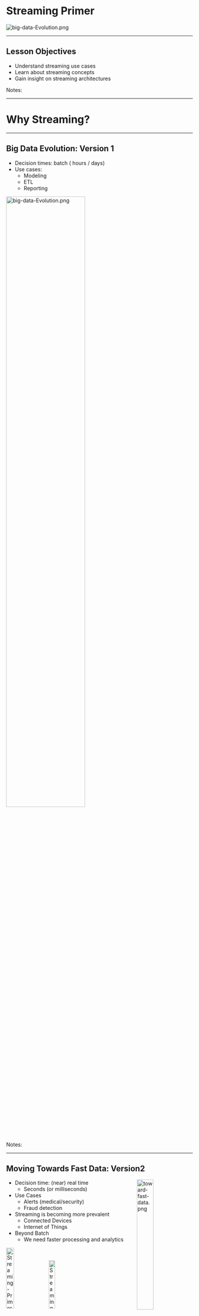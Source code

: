 # Streaming Primer

<img src="../../assets/images/streaming/3rd-party/streaming-data.png" alt="big-data-Evolution.png" style="max-width:50%;"/>


---


## Lesson Objectives

 * Understand streaming use cases
 * Learn about streaming concepts
 * Gain insight on streaming architectures


Notes:




---

# Why Streaming?

---

## Big Data Evolution: Version 1

  * Decision times: batch ( hours / days)
  * Use cases:
    - Modeling
    - ETL
    - Reporting


<img src="../../assets/images/streaming/big-data-Evolution.png" alt="big-data-Evolution.png" style="width:65%;"/><!-- {"left" : 1.46, "top" : 3.21, "height" : 3.71, "width" : 7.33} -->



Notes:




---

## Moving Towards Fast Data: Version2

<img src="../../assets/images/streaming/toward-fast-data.png" alt="toward-fast-data.png" style="width:30%;float:right;"/><!-- {"left" : 6.62, "top" : 1.23, "height" : 3.24, "width" : 3.27} -->


  * Decision time: (near) real time
    - Seconds (or milliseconds)
  * Use Cases
    - Alerts (medical/security)
    - Fraud detection
  * Streaming is becoming more prevalent
    - Connected Devices
    - Internet of Things
  * Beyond Batch
    - We need faster processing and analytics

<img src="../../assets/images/streaming/3rd-party/Streaming-Primer-Moving-Towards-Fast-Data-Version-2-3.png" alt="Streaming-Primer-Moving-Towards-Fast-Data-Version-2-3.png" style="width:20.5%; "/><!-- {"left" : 2.58, "top" : 6.9, "height" : 1.81, "width" : 2.63} --> &nbsp; <img src="../../assets/images/streaming/3rd-party/Streaming-Primer-Moving-Towards-Fast-Data-Version-2-4.png" alt="Streaming-Primer-Moving-Towards-Fast-Data-Version-2-4.png" style="width:18.3%; "/><!-- {"left" : 5.24, "top" : 6.9, "height" : 1.81, "width" : 2.43} -->




Notes:




---

## Streaming Volumes: Texas Utilities Smart Meter Data

<img src="../../assets/images/streaming/Texas-Utilities-Smart-Meter-Data.png" alt="Texas-Utilities-Smart-Meter-Data.png" style="width:65%;"/><!-- {"left" : 0.94, "top" : 1.81, "height" : 3.88, "width" : 8.37} -->



Notes:




---

## Spark Streaming Use Cases

  * Netflix
    - Recommendations
    - 450 billion events/day

  * Weather Company
    - Analyze weather sensor data
    - Billions of events/day
    - Multi-Petabyte (PB) traffic daily

  * More use cases at [BigDataUseCases.info](www.BigDataUseCases.info)

<img src="../../assets/images/logos/netflix-logo-1.png" alt="netflix.png" style="width:25%;"/><!-- {"left" : 2.12, "top" : 5.52, "height" : 1.47, "width" : 3.18} -->
  &nbsp;  &nbsp;
<img src="../../assets/images/streaming/3rd-party/the-weather-company.png" alt="the-weather-company.png" style="width:20%;"/><!-- {"left" : 6.24, "top" : 5.52, "height" : 1.47, "width" : 1.89} -->



Notes:




---

# Streaming Concepts

---

## Real Time / Near Real Time

  * The 'real' real time is in milliseconds order
    - DB query returns in 2 ms
  * 'near real time' is seconds
    - We can process an event within 3 seconds of its generation time



| Name                              | Time                                                | Example                       |
|------------------------------------|-----------------------------------------------------|-------------------------------|
| Hard real time                     | Single order ms,sub milli seconds  </br>1 ms,0.5 ms | Space shuttle control systems |
| Credit card transaction processing | 50 ms, 300 ms                                       | Db queries                    |
| Sending Emails                     | 2 secs +                                            | Stream processing latency     |
|                                    | 1 min +                                             | Mini batch queries            |



Notes:




---
## Streaming Concepts

  * Processing model
    - Event based or micro batch based
  * Processing guarantees
    - At least once
    - At most once
    - Exactly once
  * State management
  * Event time vs. Arrival time
  * Window Operations
  * Back-pressure adjustment



Notes:




---

## Streaming Processing Model

<img src="../../assets/images/streaming/Streaming-proccessing-model.png"  style="width:35%;float:right;"/><!-- {"left" : 2.44, "top" : 6.32, "height" : 2.46, "width" : 5.38} -->

  * Two major modes:
    - Event based , Micro Batch

  * Event Based:
    - Events are processed, individually,  as they come in
    - Usually low latency
    - Frameworks: Storm, Flink, Nifi, Samza

  * Micro-Batch
    - Events arrived during a particular time frame (5 secs) are processed as a batch
    - Slightly higher latency (due to batching)
    - Frameworks: Spark Streaming





Notes:




---
## Event Based Vs. Batch


<img src="../../assets/images/streaming/event-based-batch.png" alt="event-based-batch.png" style="width:70%;"/><!-- {"left" : 1.17, "top" : 1.94, "height" : 5.19, "width" : 7.91} -->





Notes:



---

## Processing Guarantees

* At Least Once

* At Most Once

* Exactly Once

* In the order of effort required:
    - At-most-once <  At-least-once  < exactly-once

---

## At Most Once

- Simplest implementation

- No duplicate processing

- Events can be dropped due to crashes or heavy load

- E.g.  Web requests (if the web server is busy, requests are dropped)

---

## At Least Once

- All events are guaranteed to be processed (no dropped events)

- An event can be processed more than once.

- In case of failure recovery, events can be re-played and processed again.

- Needs a 'durable buffer' that enables 're-play'

- OK for idempotent operations like saving events.

- Duplicate processing will just over-write previous values.

- Not OK for counting (how many events came in in last 10 mins)

- **Most common** implementation

- Frameworks: All (Storm, Spark, NiFi, Samza, Flink)



Notes:




---

## Exactly Once

- Events are guaranteed to be processed exactly-once
- No dropped events
- No duplicate processing
- Needs 're-playable buffer' **plus** an external storage system to track state
- Frameworks: Storm (with Trident), Flink, Spark, Samza
- Applications
    - Credit card processing





Notes:




---

## Processing Guarantees Summary



| Application                        | Processing                                                                                                                                          |
|------------------------------------|-----------------------------------------------------------------------------------------------------------------------------------------------------|
| GPS routing app                    | -At most once. We can skip past events to catch up to latest events ('next turn' is more important than past data) </br>-At least once can work too |
| Credit card transaction processing | -Exactly once we don't want to charge credit cards twice due to duplicate processing                                                                |
| Sending Emails                     | -At least once We don't want drop any emails.,Duplicate processing is OK (we might send duplicate emails)                                           |

<!-- {"left" : 0.25, "top" : 1.48, "height" : 3.73, "width" : 9.75} -->

Notes:



---

## Exactly Once

<img src="../../assets/images/streaming/3rd-party/distributed-systems-exactly-once.png"  style="width:80%;"/>

---

## State Management

  * Can the framework remember state associated with events?

  * Per event processing (filter , transformation) don't need state
    - Filter #hashtags from tweets

  * However, complex operations like joining, grouping, aggregating (counts) require state
    - What is the max temperature reported in last one hour

  * SQL analogy
    - Select,  and where clauses don't need state.
    - JOIN / Group BY usually require state

  * Support varies according framework

Notes:

---

## State Management Strategies

<img src="../../assets/images/streaming/Streaming-Primer-State-Management-Strategies-011.png" alt="Streaming-Primer-State-Management-Strategies-011.png.png" style="width:40%;"/><!-- {"left" : 0.43, "top" : 1.59, "height" : 1.85, "width" : 4.9} -->
  &nbsp; <img src="../../assets/images/streaming/Streaming-Primer-State-Management-Strategies-11.png" alt="Streaming-Primer-State-Management-Strategies-11.png" style="width:40%;"/> &nbsp; <!-- {"left" : 5.6, "top" : 1.83, "height" : 2.88, "width" : 4.23} -->


<img src="../../assets/images/streaming/Streaming-Primer-State-Management-Strategies-12.png" alt="Streaming-Primer-State-Management-Strategies-12.png" style="width:30%;"/><!-- {"left" : 1.89, "top" : 5.35, "height" : 2.57, "width" : 6.47} -->


Notes:

---

## State Management

* Store state in memory:
    - Lost if node crashes
    - All types of events have to go to a particular node to compare state

* Store state in an external store (DB)
    - State can be maintained across nodes
    - Queries can increase latencies and become bottle neck and limit speed of processing

* Store state along with the event (piggy packing)
    - Event has 'complete payload' with state
    - Efficient, no need for external storage
    - Increases event size (need high throughput IO)

Notes:

---

## Window Operations

* Some operations can be done at message level
    - e.g. Sentiment analysis (happy / sad / neutral)

* Some operations require a bunch of messages and 'time window'
    - E.g.  How much AAPL  stock has gone up in last 10 minutes?
    - We need to previous values to calculate rate of change.

* Window based operations:
    - Group a bunch of messages by time (usually)

* Some frameworks support window operations natively
    - E.g.  Spark, Flink
    - Storm does this with Trident

Notes:

---

## Event Time and Arrival Time

  * Event Time:
    - When the event occurred / generated
  * Arrival Time:
    - When event arrives for processing
  * Event Time < Arrival Time
  * Some times events may arrive 'out of order'

<img src="../../assets/images/streaming/Streaming-Primer-Event-Time-and-Arrival-Time-13.png" style="width:50%;"/><!-- {"left" : 2.12, "top" : 5.02, "height" : 3.42, "width" : 6.01} -->

Notes:

---

## Event Time vs. Arrival Time 

<img src="../../assets/images/streaming/event-time-002.png" alt="event-time-002.png" style="width:90%;"/><!-- {"left" : 0.61, "top" : 1.92, "height" : 4.13, "width" : 9.03} -->

Notes:

---

## Back Pressure

<img src="../../assets/images/streaming/3rd-party/Back-Pressure.png" alt="Back-Pressure.png" style="width:45%;float:right;"/><!-- {"left" : 6.91, "top" : 1.55, "height" : 1.76, "width" : 2.98} -->


* Some times processing lags behind
    - Processing system is too busy
    - Temporary spike in input data (Twitter stream exploding after an election results is announced)

* Events pile up
    - May lead to events being dropped.
      -> un-acceptable in most of the situations

* Solutions
    - signal 'upstream' processors to slow down?
    - Leave events in the persistent buffer longer

Notes:

---

## Back Pressure


<img src="../../assets/images/streaming/Picture1.png" alt="Picture1.png" style="width:50%;"/><!-- {"left" : 1.86, "top" : 1.95, "height" : 2.74, "width" : 6.54} -->


<img src="../../assets/images/streaming/Picture2.png" alt="Picture2.png" style="width:50%;"/><!-- {"left" : 2, "top" : 4.95, "height" : 2.74, "width" : 6.25} -->

Notes:

---

# Streaming Architecture

---

## 3 Tier Streaming Architecture

<img src="../../assets/images/streaming/Streaming-Over-Simplified.png" alt="Streaming-Over-Simplified.png" style="width:65%;"/><!-- {"left" : 0.56, "top" : 3.04, "height" : 3.56, "width" : 9.13} -->

Notes:

---

## Data Bucket

<img src="../../assets/images/streaming/Streaming-Over-Simplified-01.png" alt="Streaming-Over-Simplified-01.png" style="max-width:55%;float:right;"/><!-- {"left" : 5.88, "top" : 3.48, "height" : 1.89, "width" : 4.21} -->

* 'data bucket'
    - Captures incoming data
    - Acts as a 'buffer' - smoothes out bursts
    - So even if our processing offline, we won't loose data

* Choices
    - Kafka
    - MQ (RabittMQ ..etc)
    - Amazon Kinesis

Notes:

---

## Processing Engine

<img src="../../assets/images/streaming/Streaming-Over-Simplified-02.png" alt="Streaming-Over-Simplified-02.png" style="max-width:55%;float:right;"/><!-- {"left" : 4.84, "top" : 1.78, "height" : 2.41, "width" : 5.15} -->

* Need to process events with low latency

* So many to choose from!
    - Storm
    - Spark
    - NiFi
    - Samza
    - Flink

Notes:

---

## Streaming Frameworks


| Feature              | Storm                                             | Spark Streaming | Flink                            | NiFi        |
|----------------------|---------------------------------------------------|-----------------|----------------------------------|-------------|
| Processing Model     | Event-based by default,(Micro Batch using Trident | Micro Batch     | Event-based,+,Micro Batch- based | Event-based |
| Windowing operations | Supported by Trident                              | Yes             | Yes                                | ?           |
| Latency              | Milliseconds                                      | Seconds         | Milliseconds                     |             |
|                      |                                                   |                 |                                  |             |
| At-least-once        | YES                                               | YES             | YES                              | YES         |
| At-most-once         |                                                   |                 |                                  |             |
| Exactly-once         |                                                   |                 |                                  |            &nbsp; |

<!-- {"left" : 0.25, "top" : 1.71, "height" : 5.15, "width" : 9.75} -->

Notes:

---

## Data Store

<img src="../../assets/images/streaming/Streaming-Over-Simplified-03.png" alt="Streaming-Over-Simplified-03.png" style="width:55%;float:right;"/><!-- {"left" : 5.95, "top" : 1.41, "height" : 2.02, "width" : 4.15} -->

* Where processed data ends up

* Two requirements:
    - Real time store
    - 'archival' store

* Real Time Store
    - Need to absorb data in real time
    - Usually a NoSQL storage HBase, Cassandra, many more

* 'Archival store'
    - Needs to store massive amounts of data
    - Support analytics (usually batch)
    - Hadoop / HDFS

Notes:

---

## Lambda Architecture

<img src="../../assets/images/streaming/Lambda-Architecture.png" alt="Lambda-Architecture.png" style="width:65%;"/><!-- {"left" : 1.02, "top" : 2.44, "height" : 4.76, "width" : 8.21} -->

Notes:

---

## Lambda Architecture

  * All new data is sent to both batch layer and  speed layer
  * Batch layer
    - Holds master data set (immutable , append-only)
    - Answers batch queries
  * Serving layer
    - updates batch views so they can be queried adhoc
  * Speed Layer
    - Handles new data
    - Facilitates fast / real-time queries
  * Query layer
    - Answers queries using batch & real-time views


Notes:




---
## Incorporating Lambda Architecture

<img src="../../assets/images/streaming/Lambda-Streaming-Architecture-03.png"  style="width:75%;"/><!-- {"left" : 0.72, "top" : 3.53, "height" : 2.01, "width" : 8.8} -->





Notes:




---
## Streaming Stack

<img src="../../assets/images/streaming/Streaming-Platforms.png" alt="Streaming-Platforms.png" style="width:75%;"/><!-- {"left" : 0.41, "top" : 2.4, "height" : 4.26, "width" : 9.43} -->




Notes:




---
# Streaming Frameworks
---

## Streaming Frameworks

  * Storm
  * Spark Streaming  
  * NiFi
  * Flink
  * Samza


Notes:




---

## Storm

* 'Original' stream processing platform
* Open sourced by Twitter around 2010
* Integrates with multiple systems: MQ, Kafka
* Trident is a high level framework on top of Storm


| Feature                         | Storm                  | Storm + Trident     |
|---------------------------------|------------------------|---------------------|
| Processing Model                | Event batch            | Event + micro batch |
| Processing guarantee            | At-least-once          | Exactly-once        |
| State                           | Yes starting with 1.0  |                     |
| Supports window based functions | Yes starting with 1.0  | Yes                 |
| Latency                         | Sub seconds to seconds | Yes                 |
| Caching                         | no                     |                     |
| Supported languages             | Java, Python           |             &nbsp;         |

<!-- {"left" : 0.25, "top" : 3.93, "height" : 4.19, "width" : 9.75} -->

Notes:




---
## Spark Streaming

  * Based on popular Spark framework



  | Feature                         | NiFi                         |
  |---------------------------------|------------------------------|
  | Processing Model                | Micro batch                  |
  | Processing guarantee            | At-least-once,  exactly-once |
  | Supports window based functions | yes                          |
  | Latency                         | seconds                      |
  | Caching                         | yes                          |
  | Supported languages             | Java, Scala, Python          |

<!-- {"left" : 0.25, "top" : 2.07, "height" : 3.5, "width" : 9.75} -->

Notes:




---
## Flink

  * A new framework, that is gaining momentum
  * Developed by consortium of German universities


  | Feature                         | NiFi                        |
  |---------------------------------|-----------------------------|
  | Processing Model                | Event based & batch based   |
  | Processing guarantee            | At-least-once, exactly-once |
  | Supports window based functions | ?                           |
  | Latency                         | Sub seconds to seconds      |
  | Caching                         | ?                           |
  | Supported languages             | Java, Scala, Python         |


<!-- {"left" : 0.25, "top" : 2.78, "height" : 3.5, "width" : 9.75} -->



Notes:




---
## NiFi

  * Event flow and processing system
  * Open sourced by National Security Agency (NSA)
  * A startup (Onviya) was acquired by Horton Works
  * Hortonworks'  'data flow' product



| Feature                         | NiFi                   |
|---------------------------------|------------------------|
| Processing Model                | Event based            |
| Processing guarantee            | At-least-once,?        |
| Supports window based functions | ?                      |
| Latency                         | Sub seconds to seconds |
| Caching                         | ?                      |
| Supported languages             | Java, Scala, Python    |

<!-- {"left" : 0.25, "top" : 3.82, "height" : 3.5, "width" : 9.75} -->


Notes:




---

## Samza

  * Another new framework
  * Developed by LinkedIn
  * Tight integration with Kafka (also developed at LinkedIn)



| Feature                         | Samza                  |
|---------------------------------|------------------------|
| Processing Model                | Event based            |
| Processing guarantee            | At-least-once          |
| Supports window based functions | ?                      |
| State                           | Yes                    |
| Latency                         | Sub seconds to seconds |
| Caching                         | ?                      |
| Supported languages             | Java, Scala, Python    |


<!-- {"left" : 0.25, "top" : 3.82, "height" : 3.5, "width" : 9.75} -->

Notes:




---

## Streaming Frameworks At A Glance

| Feature                  | Storm                                                  | Spark Streaming | Flink                                    | NiFi            | Samza       |
|--------------------------|--------------------------------------------------------|-----------------|------------------------------------------|-----------------|-------------|
| **Processing Model**     | Event based by default</br>(micro batch using Trident) | Micro Batch     | Event based,</br>+ </br>MicroBatch based | Event Based (?) | Event based |
| **Windowing operations** | Yes (from 1.0)                                         | Yes             | Yes                                      | ?               | ?           |
| **State**                | Yes (from 1.0)                                         | Yes             | Yes                                      | Yes             | Yes         |
| **Latency**              | Sub seconds                                            | Seconds         | Sub seconds                              | Sub seconds     | Sub seconds |
| **Back Pressure**        | Yes                                                    |                 | Yes                                      |                 |             |
| **At-least-once**        | YES                                                    | YES             | YES                                      | YES             | YES         |
| **At-most-once**         |                                                        |                 |                                          |                 |             |
| **Exactly-once**         |                                                        |                 |                                          |                 |             &nbsp;|

<!-- {"left" : 0.25, "top" : 1.13, "height" : 7.39, "width" : 9.75} -->

Notes:




---
## Class Discussion

<img src="../../assets/images/icons/quiz-icon.png" style="width:30%;float:right;"/><!-- {"left" : 5.59, "top" : 0.87, "height" : 3.12, "width" : 4.67} -->



  * What are your streaming uses cases ?
